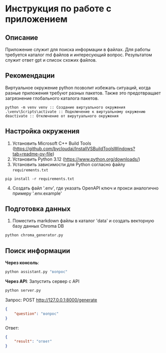 # Инструкция по работе с приложением

## Описание
Приложение служит для поиска информации в файлах.
Для работы требуется каталог md файлов и интересующий вопрос.
Результатом служит ответ gpt и список схожих файлов.

## Рекомендации
Виртуальное окружение python позволит избежать ситуаций, когда разные приложения требуют разных пакетов.
Также это предотвращает загрязнение глобального каталога пакетов.
```cli
python -m venv venv :: Создание виртуального окружения
.\venv\Scripts\activate :: Подключение к виртуальному окружению
deactivate :: Отключение от вирутуального окружения
```

## Настройка окружения
1. Установить Microsoft C++ Build Tools (https://github.com/bycloudai/InstallVSBuildToolsWindows?tab=readme-ov-file)
2. Установить Python 3.12 (https://www.python.org/downloads/)
3. Установить зависимости для Python согласно файлу `requirements.txt`
```cli
pip install -r requirements.txt
```
4. Создать файл '.env', где указать OpenAPI ключ и прокси аналогично примеру '.env.example'

## Подготовка данных
1. Поместить markdown файлы в каталог 'data' и создать векторную базу данных Chroma DB
```python
python chroma_generator.py
```

## Поиск информации
**Через консоль**:
```python
python assistant.py "вопрос"
```

**Через API**:
Запустить сервер с API
```python
python server.py
```

Запрос: POST http://127.0.0.1:8000/generate
```json
{
    "question": "вопрос"
}
```

Ответ:
```json
{
    "result": "ответ"
}
```
